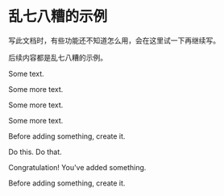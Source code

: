 # 乱七八糟的示例

写此文档时，有些功能还不知道怎么用，会在这里试一下再继续写。

后续内容都是乱七八糟的示例。


<chapter title="Example chapter" id="example-chapter-id">
   <p>Some text.</p>
   <chapter title="Subchapter" id="subchapter">
       <p>Some more text.</p>
<chapter title="Subchapter" id="subchapter2">
       <p>Some more text.</p>
<chapter title="Subchapter" id="subchapter3">
       <p>Some more text.</p>
   </chapter>
   </chapter>
   </chapter>
</chapter>



<procedure title="Add something" id="procedure-id">
   <p>Before adding something, create it.</p>
   <step>Do this.</step>
   <step>Do that.</step>
   <p>Congratulation! You've added something.</p>
</procedure>



<procedure title="Add something" id="procedure-id2">
   <p>Before adding something, create it.</p>
   
</procedure>